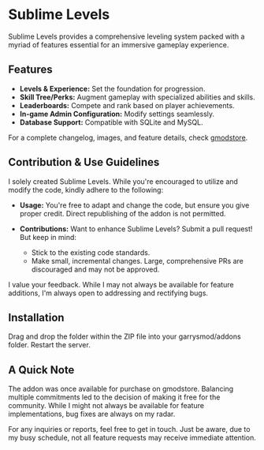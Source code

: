 # Sublime Levels

Sublime Levels provides a comprehensive leveling system packed with a myriad of features essential for an immersive gameplay experience.

## Features

- **Levels & Experience:** Set the foundation for progression.
- **Skill Tree/Perks:** Augment gameplay with specialized abilities and skills.
- **Leaderboards:** Compete and rank based on player achievements.
- **In-game Admin Configuration:** Modify settings seamlessly.
- **Database Support:** Compatible with SQLite and MySQL.

For a complete changelog, images, and feature details, check [gmodstore](https://www.gmodstore.com/market/view/sublime-levels).

## Contribution & Use Guidelines

I solely created Sublime Levels. While you're encouraged to utilize and modify the code, kindly adhere to the following:

- **Usage:** You're free to adapt and change the code, but ensure you give proper credit. Direct republishing of the addon is not permitted.
  
- **Contributions:** Want to enhance Sublime Levels? Submit a pull request! But keep in mind:
  - Stick to the existing code standards.
  - Make small, incremental changes. Large, comprehensive PRs are discouraged and may not be approved.

I value your feedback. While I may not always be available for feature additions, I'm always open to addressing and rectifying bugs.

## Installation

Drag and drop the folder within the ZIP file into your garrysmod/addons folder. Restart the server.

## A Quick Note

The addon was once available for purchase on gmodstore. Balancing multiple commitments led to the decision of making it free for the community. While I might not always be available for feature implementations, bug fixes are always on my radar.

For any inquiries or reports, feel free to get in touch. Just be aware, due to my busy schedule, not all feature requests may receive immediate attention. 

